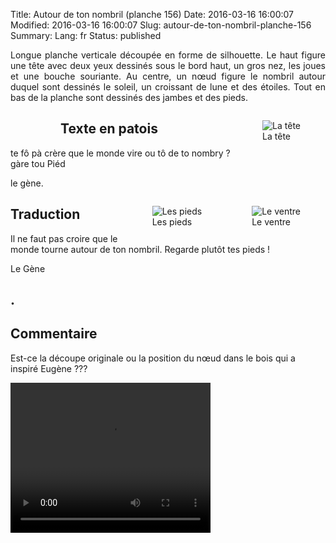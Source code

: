 Title: Autour de ton nombril (planche 156)
Date: 2016-03-16 16:00:07
Modified: 2016-03-16 16:00:07
Slug: autour-de-ton-nombril-planche-156
Summary: 
Lang: fr
Status: published

<p style="text-align:justify;">Longue planche verticale découpée en forme de silhouette. Le haut figure une tête avec deux yeux dessinés sous le bord haut, un gros nez, les joues et une bouche souriante. Au centre, un nœud figure le nombril autour duquel sont dessinés le soleil, un croissant de lune et des étoiles. Tout en bas de la planche sont dessinés des jambes et des pieds.</p>

<figure class="image-block" style="float: left;">
  <img alt="" src="{static}/images/planche_156.png">
  <figcaption style="max-width: 161px"></figcaption>
</figure>


<figure class="image-block" style="float: right;">
  <img alt="La tête" src="{static}/images/planche_156_detail_tete.png">
  <figcaption style="max-width: 323px">La tête</figcaption>
</figure>


## Texte en patois
te fô pà crère que le monde vire ou tô de to nombry ? gàre tou Piéd

le gène.

<figure class="image-block" style="float: right;">
  <img alt="Le ventre" src="{static}/images/planche_156_detail_dessin_nombril.png">
  <figcaption style="max-width: 319px">Le ventre</figcaption>
</figure>


<figure class="image-block" style="float: right;">
  <img alt="Les pieds" src="{static}/images/planche_156_detail_pieds.png">
  <figcaption style="max-width: 300px">Les pieds</figcaption>
</figure>


## Traduction
Il ne faut pas croire que le monde tourne autour de ton nombril.  Regarde plutôt tes pieds !

Le Gène

## .

## Commentaire
Est-ce la découpe originale ou la position du nœud dans le bois qui a inspiré Eugène ???



<video width="320" height="240" controls>
  <source src="{static}/videos/video_156.mp4" type="video/mp4">
</video>
